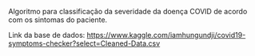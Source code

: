 Algoritmo para classificação da severidade da doença COVID de acordo com os sintomas do paciente.

Link da base de dados: https://www.kaggle.com/iamhungundji/covid19-symptoms-checker?select=Cleaned-Data.csv 
